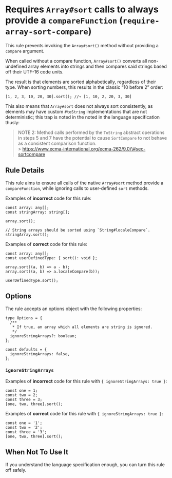 Requires `Array#sort` calls to always provide a `compareFunction` (`require-array-sort-compare`)
================================================================================================

This rule prevents invoking the `Array#sort()` method without providing a `compare` argument.

When called without a compare function, `Array#sort()` converts all non-undefined array elements into strings and then compares said strings based off their UTF-16 code units.

The result is that elements are sorted alphabetically, regardless of their type. When sorting numbers, this results in the classic “10 before 2” order:

    [1, 2, 3, 10, 20, 30].sort(); //→ [1, 10, 2, 20, 3, 30]

This also means that `Array#sort` does not always sort consistently, as elements may have custom `#toString` implementations that are not deterministic; this trap is noted in the noted in the language specification thusly:

> NOTE 2: Method calls performed by the `ToString` abstract operations in steps 5 and 7 have the potential to cause `SortCompare` to not behave as a consistent comparison function.  
> &gt; https://www.ecma-international.org/ecma-262/9.0/\#sec-sortcompare

Rule Details
------------

This rule aims to ensure all calls of the native `Array#sort` method provide a `compareFunction`, while ignoring calls to user-defined `sort` methods.

Examples of **incorrect** code for this rule:

    const array: any[];
    const stringArray: string[];

    array.sort();

    // String arrays should be sorted using `String#localeCompare`.
    stringArray.sort();

Examples of **correct** code for this rule:

    const array: any[];
    const userDefinedType: { sort(): void };

    array.sort((a, b) => a - b);
    array.sort((a, b) => a.localeCompare(b));

    userDefinedType.sort();

Options
-------

The rule accepts an options object with the following properties:

    type Options = {
      /**
       * If true, an array which all elements are string is ignored.
       */
      ignoreStringArrays?: boolean;
    };

    const defaults = {
      ignoreStringArrays: false,
    };

### `ignoreStringArrays`

Examples of **incorrect** code for this rule with `{ ignoreStringArrays: true }`:

    const one = 1;
    const two = 2;
    const three = 3;
    [one, two, three].sort();

Examples of **correct** code for this rule with `{ ignoreStringArrays: true }`:

    const one = '1';
    const two = '2';
    const three = '3';
    [one, two, three].sort();

When Not To Use It
------------------

If you understand the language specification enough, you can turn this rule off safely.
